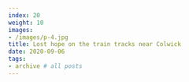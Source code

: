 ```yaml
---
index: 20
weight: 10
images:
- /images/p-4.jpg
title: Lost hope on the train tracks near Colwick
date: 2020-09-06
tags:
- archive # all posts
---
```


